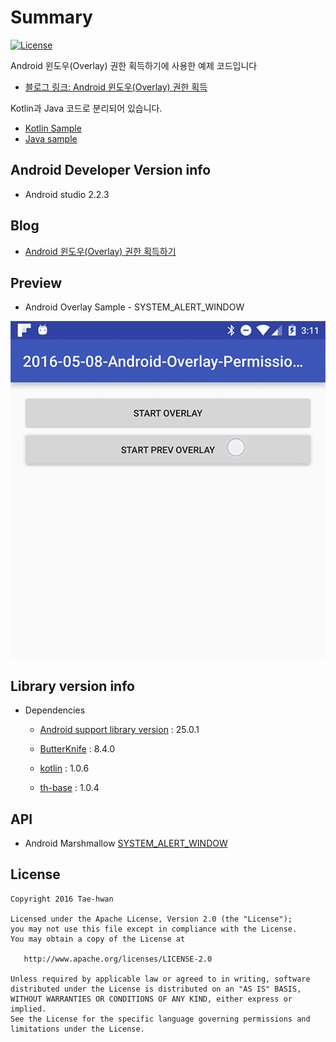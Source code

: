 # Summary

[![License](https://img.shields.io/hexpm/l/plug.svg)]()

Android 윈도우(Overlay) 권한 획득하기에 사용한 예제 코드입니다

- [블로그 링크: Android 윈도우(Overlay) 권한 획득](http://thdev.tech/androiddev/2016/05/08/Android-Overlay-Permission.html)

Kotlin과 Java 코드로 분리되어 있습니다.

- [Kotlin Sample](https://github.com/taehwandev/Android-BlogExample/tree/03-Overlay-Permission-Example/app-kotlin)
- [Java sample](https://github.com/taehwandev/Android-BlogExample/tree/03-Overlay-Permission-Example/app)


## Android Developer Version info

- Android studio 2.2.3

## Blog

- [Android 윈도우(Overlay) 권한 획득하기](http://thdev.tech/androiddev/2017/01/30/Android-Overlay-Permission.html)


## Preview

- Android Overlay Sample - SYSTEM_ALERT_WINDOW

![android-overlay-permission.gif](images/android-overlay-permission.gif)

## Library version info

- Dependencies
    - [Android support library version](https://developer.android.com/topic/libraries/support-library/revisions.html) : 25.0.1

    - [ButterKnife](http://jakewharton.github.io/butterknife/) : 8.4.0

    - [kotlin](https://kotlinlang.org/docs/tutorials/kotlin-android.html) : 1.0.6
    - [th-base](https://github.com/taehwandev/AndroidBase) : 1.0.4

## API

- Android Marshmallow [SYSTEM_ALERT_WINDOW](https://developer.android.com/reference/android/Manifest.permission.html?hl=ko#SYSTEM_ALERT_WINDOW)


## License

```
Copyright 2016 Tae-hwan

Licensed under the Apache License, Version 2.0 (the "License");
you may not use this file except in compliance with the License.
You may obtain a copy of the License at

   http://www.apache.org/licenses/LICENSE-2.0

Unless required by applicable law or agreed to in writing, software
distributed under the License is distributed on an "AS IS" BASIS,
WITHOUT WARRANTIES OR CONDITIONS OF ANY KIND, either express or implied.
See the License for the specific language governing permissions and
limitations under the License.
```
